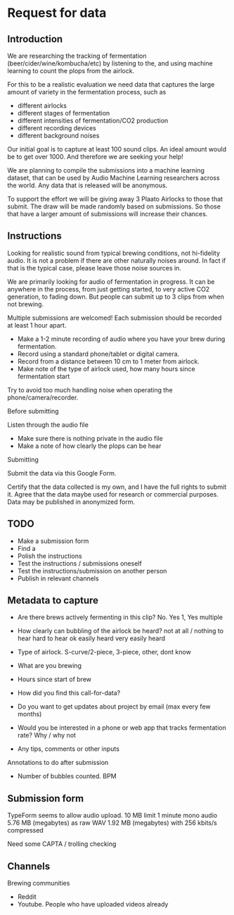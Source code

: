 
# Request for data

## Introduction

We are researching the tracking of fermentation (beer/cider/wine/kombucha/etc)
by listening to the, and using machine learning to count the plops from the airlock.

For this to be a realistic evaluation we need data that captures the
large amount of variety in the fermentation process, such as
- different airlocks
- different stages of fermentation
- different intensities of fermentation/CO2 production
- different recording devices
- different background noises

Our initial goal is to capture at least 100 sound clips. An ideal amount would be to get over 1000.
And therefore we are seeking your help!

We are planning to compile the submissions into a machine learning dataset,
that can be used by Audio Machine Learning researchers across the world.
Any data that is released will be anonymous.

To support the effort we will be giving away 3 Plaato Airlocks to those that submit.
The draw will be made randomly based on submissions.
So those that have a larger amount of submissions will increase their chances.

## Instructions

Looking for realistic sound from typical brewing conditions, not hi-fidelity audio.
It is not a problem if there are other naturally noises around.
In fact if that is the typical case, please leave those noise sources in.

We are primarily looking for audio of fermentation in progress.
It can be anywhere in the process, from just getting started, to very active CO2 generation, to fading down.
But people can submit up to 3 clips from when not brewing.

Multiple submissions are welcomed!
Each submission should be recorded at least 1 hour apart.

- Make a 1-2 minute recording of audio where you have your brew during fermentation.
- Record using a standard phone/tablet or digital camera.
- Record from a distance between 10 cm to 1 meter from airlock.
- Make note of the type of airlock used, how many hours since fermentation start

Try to avoid too much handling noise when operating the phone/camera/recorder.

Before submitting

Listen through the audio file
- Make sure there is nothing private in the audio file
- Make a note of how clearly the plops can be hear

Submitting

Submit the data via this Google Form.


Certify that the data collected is my own, and I have the full rights to submit it.
Agree that the data maybe used for research or commercial purposes.
Data may be published in anonymized form.


## TODO

- Make a submission form
- Find a 
- Polish the instructions
- Test the instructions / submissions oneself
- Test the instructions/submission on another person
- Publish in relevant channels

## Metadata to capture

- Are there brews actively fermenting in this clip?
No. Yes 1, Yes multiple
- How clearly can bubbling of the airlock be heard?
not at all / nothing to hear
hard to hear
ok easily heard
very easily heard

- Type of airlock.
S-curve/2-piece, 3-piece, other, dont know
- What are you brewing
- Hours since start of brew

- How did you find this call-for-data?
- Do you want to get updates about project by email (max every few months)
- Would you be interested in a phone or web app that tracks fermentation rate? Why / why not
- Any tips, comments or other inputs

Annotations to do after submission

- Number of bubbles counted. BPM


## Submission form

TypeForm seems to allow audio upload. 10 MB limit
1 minute mono audio
5.76 MB (megabytes) as raw WAV
1.92 MB (megabytes) with 256 kbits/s compressed

Need some CAPTA / trolling checking 

## Channels

Brewing communities
- Reddit
- Youtube. People who have uploaded videos already



